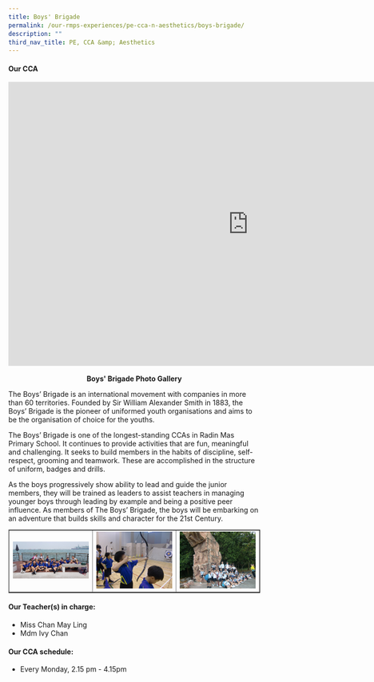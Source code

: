 ```yaml
---
title: Boys' Brigade
permalink: /our-rmps-experiences/pe-cca-n-aesthetics/boys-brigade/
description: ""
third_nav_title: PE, CCA &amp; Aesthetics
---
```

<h4><strong>Our CCA</strong></h4>
<iframe src="https://docs.google.com/presentation/d/e/2PACX-1vR6JYE27PlN51HDK9hl_IAGqNpHhTJJHql6hhqsVpcj0A3lnioL-sjmDDUrifDKH8avISiY38cB0Wlb/embed?start=false&amp;loop=false&amp;delayms=10000" frameborder="0" width="960" height="569" allowfullscreen="true"></iframe>
<p style="text-align: center;"><strong>Boys' Brigade Photo Gallery</strong></p>
<p>The Boys’ Brigade is an international movement with companies in more than 60 territories. Founded by Sir William Alexander Smith in 1883, the Boys’ Brigade is the pioneer of uniformed youth organisations and aims to be the organisation of choice for the youths.&nbsp;</p>
<p>The Boys’ Brigade is one of the longest-standing CCAs in Radin Mas Primary School. It continues to provide activities that are fun, meaningful and challenging. It seeks to build members in the habits of discipline, self-respect, grooming and teamwork. These are accomplished in the structure of uniform, badges and drills.&nbsp;</p>
<p>As the boys progressively show ability to lead and guide the junior members, they will be trained as leaders to assist teachers in managing younger boys through leading by example and being a positive peer influence. As members of The Boys’ Brigade, the boys will be embarking on an adventure that builds skills and character for the 21st Century.</p>
<table style="border-collapse: collapse; width: 100%;" border="1">
<tbody>
<tr>
<td style="width: 33.3333%;"><img src="/images/bb1.jpg"></td>
<td style="width: 33.3333%;"><img src="/images/bb2.jpg"></td>
<td style="width: 33.3333%;"><img src="/images/bb3.jpg"></td>
</tr>
</tbody>
</table>
<h4><strong>Our Teacher(s) in charge:</strong></h4>
<ul>
<li>Miss Chan May Ling</li>
<li>Mdm Ivy Chan</li>
</ul>
<h4><strong>Our CCA schedule:</strong></h4>
<ul>
<li>Every Monday, 2.15 pm - 4.15pm</li>
</ul>